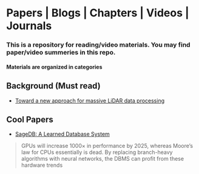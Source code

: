 # Papers | Blogs | Chapters | Videos | Journals 
### This is a repository for reading/video materials. You may find paper/video summeries in this repo.

#### Materials are organized in categories

## Background (Must read)
* [Toward a new approach for massive LiDAR data processing](https://arxiv.org/ftp/arxiv/papers/1704/1704.03527.pdf)

## Cool Papers
* [SageDB: A Learned Database System](http://cidrdb.org/cidr2019/papers/p117-kraska-cidr19.pdf)
> GPUs will increase 1000× in performance by 2025, whereas Moore’s law for CPUs essentially is dead. By replacing branch-heavy algorithms with neural networks, the DBMS can profit from these hardware trends
